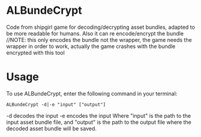 # ALBundeCrypt

Code from shipgirl game for decoding/decrypting asset bundles, adapted to be more readable for humans.
Also it can re encode/encrypt the bundle
//NOTE: this only encodes the bundle not the wrapper, the game needs the wrapper in order to work, actually the game crashes with the bundle encrypted with this tool
# Usage 
To use ALBundeCrypt, enter the following command in your terminal:

`ALBundeCrypt -d|-e "input" ["output"]`

-d decodes the input
-e encodes the input
Where "input" is the path to the input asset bundle file, and "output" is the path to the output file where the decoded asset bundle will be saved.
